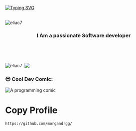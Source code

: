 [![Typing SVG](https://readme-typing-svg.demolab.com?font=Fira+Code&size=30&pause=1000&color=0CF709&vCenter=true&width=1000&height=60&lines=Hello++%F0%9F%91%8B+I+Am+Benard+Kimani)](https://git.io/typing-svg)
<br/>
<br/>
<p align="left"> <img src="https://komarev.com/ghpvc/?username=eliac7&label=Profile%20views&color=0e75b6&style=flat" alt="eliac7" /> </p>
<h3 align="center">I Am a passionate Software developer </h3>

  <br/>
  <br/>

<p align="left"> <a href="https://twitter.com/swiftkimani" target="blank"><img src="https://img.shields.io/twitter/follow/swiftkimani?logo=twitter&style=for-the-badge" alt="" /></a> </p>


<p><img align="left" src="https://github-readme-stats.vercel.app/api/top-langs?username=swiftkimani&show_icons=true&locale=en&layout=compact" alt="eliac7" /></p>

<p>&nbsp;<img src="https://github-readme-streak-stats.herokuapp.com/?user=swiftkimani&theme=radical"/></p>
<p><a href="https://readme-stats-cfgj2cxdy.vercel.app/api?username=morgandrgg&count_private=true&show_icons=true&theme=cobalt">
</a></p>

### 😎 Cool Dev Comic:
<!-- <img src='https://randommeme-five.vercel.app/' style="height: 400px;"/> -->
<img src="https://random-xkcd-url.glitch.me/random-xkcd" alt="A programming comic" />


<h1>Copy Profile</h1>

```md
https://github.com/morgandrgg/
```
